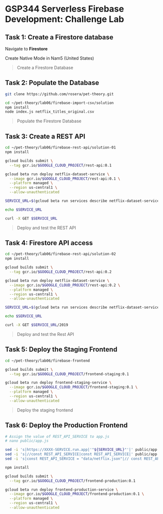 # GSP344 Serverless Firebase Development: Challenge Lab

## Task 1: Create a Firestore database

Navigate to **Firestore**

Create Native Mode in Nam5 (United States)

> Create a Firestore Database

## Task 2: Populate the Database

```bash
git clone https://github.com/rosera/pet-theory.git

cd ~/pet-theory/lab06/firebase-import-csv/solution
npm install
node index.js netflix_titles_original.csv

```

> Populate the Firestore Database

## Task 3: Create a REST API

```bash
cd ~/pet-theory/lab06/firebase-rest-api/solution-01
npm install

gcloud builds submit \
  --tag gcr.io/$GOOGLE_CLOUD_PROJECT/rest-api:0.1

gcloud beta run deploy netflix-dataset-service \
  --image gcr.io/$GOOGLE_CLOUD_PROJECT/rest-api:0.1 \
  --platform managed \
  --region us-central1 \
  --allow-unauthenticated

SERVICE_URL=$(gcloud beta run services describe netflix-dataset-service --platform managed --region us-central1 --format="value(status.url)")

echo $SERVICE_URL

curl -X GET $SERVICE_URL

```

> Deploy and test the REST API

## Task 4: Firestore API access

```bash
cd ~/pet-theory/lab06/firebase-rest-api/solution-02
npm install

gcloud builds submit \
  --tag gcr.io/$GOOGLE_CLOUD_PROJECT/rest-api:0.2

gcloud beta run deploy netflix-dataset-service \
  --image gcr.io/$GOOGLE_CLOUD_PROJECT/rest-api:0.2 \
  --platform managed \
  --region us-central1 \
  --allow-unauthenticated

SERVICE_URL=$(gcloud beta run services describe netflix-dataset-service --platform managed --region us-central1 --format="value(status.url)")

echo $SERVICE_URL

curl -X GET $SERVICE_URL/2019
```

> Deploy and test the Rest API

## Task 5: Deploy the Staging Frontend

```bash
cd ~/pet-theory/lab06/firebase-frontend

gcloud builds submit \
  --tag gcr.io/$GOOGLE_CLOUD_PROJECT/frontend-staging:0.1

gcloud beta run deploy frontend-staging-service \
  --image gcr.io/$GOOGLE_CLOUD_PROJECT/frontend-staging:0.1 \
  --platform managed \
  --region us-central1 \
  --allow-unauthenticated

```

> Deploy the staging frontend

## Task 6: Deploy the Production Frontend

```bash
# Assign the value of REST_API_SERVICE to app.js
# nano public/app.js

sed -i 's|https://XXXX-SERVICE.run.app|'"${SERVICE_URL}"'|' public/app.js
sed -i 's|//const REST_API_SERVICE|const REST_API_SERVICE|' public/app.js
sed -i 's|const REST_API_SERVICE = "data/netflix.json"|// const REST_API_SERVICE = "data/netflix.json"|' public/app.js

npm install

gcloud builds submit \
  --tag gcr.io/$GOOGLE_CLOUD_PROJECT/frontend-production:0.1

gcloud beta run deploy frontend-production-service \
  --image gcr.io/$GOOGLE_CLOUD_PROJECT/frontend-production:0.1 \
  --platform managed \
  --region us-central1 \
  --allow-unauthenticated

```